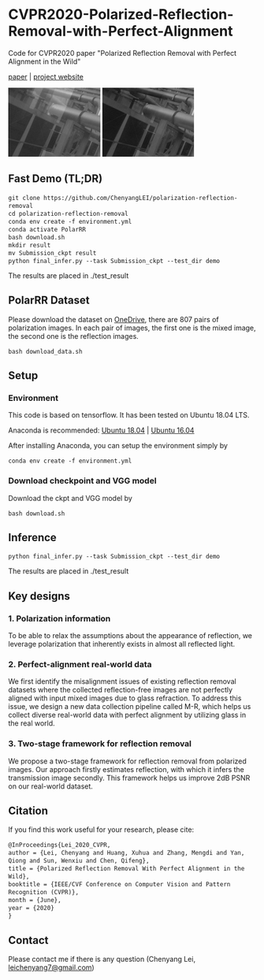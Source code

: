 # CVPR2020-Polarized-Reflection-Removal-with-Perfect-Alignment
Code for CVPR2020 paper "Polarized Reflection Removal with Perfect Alignment in the Wild"

[paper](http://openaccess.thecvf.com/content_CVPR_2020/papers/Lei_Polarized_Reflection_Removal_With_Perfect_Alignment_in_the_Wild_CVPR_2020_paper.pdf) | [project website](https://chenyanglei.github.io/polar_rr/index.html) 

<img src="example/IMG_0058_input.jpg" height="140px"/> <img src="example/IMG_0058_ours.jpg" height="140px"/>

## Fast Demo (TL;DR)
```
git clone https://github.com/ChenyangLEI/polarization-reflection-removal
cd polarization-reflection-removal
conda env create -f environment.yml
conda activate PolarRR
bash download.sh
mkdir result
mv Submission_ckpt result
python final_infer.py --task Submission_ckpt --test_dir demo
```
The results are placed in ./test_result


## PolarRR Dataset
Please download the dataset on [OneDrive](https://hkustconnect-my.sharepoint.com/:u:/g/personal/cleiaa_connect_ust_hk/EdS6M-5DfW1NrtDLdcIuQ80B4dh4WRFffqtqVwMcoQLKBg?e=A9HhcV), 
there are 807 pairs of polarization images. In each pair of images, the first one is the mixed image, the second one is the reflection images.
```
bash download_data.sh
```

## Setup

### Environment
This code is based on tensorflow. It has been tested on Ubuntu 18.04 LTS.

Anaconda is recommended: [Ubuntu 18.04](https://www.digitalocean.com/community/tutorials/how-to-install-the-anaconda-python-distribution-on-ubuntu-18-04)
| [Ubuntu 16.04](https://www.digitalocean.com/community/tutorials/how-to-install-the-anaconda-python-distribution-on-ubuntu-16-04)

After installing Anaconda, you can setup the environment simply by

```
conda env create -f environment.yml
```

### Download checkpoint and VGG model

Download the ckpt and VGG model by
```
bash download.sh
```




## Inference
```
python final_infer.py --task Submission_ckpt --test_dir demo
```

The results are placed in ./test_result

## Key designs
### 1. Polarization information
To be able to relax the assumptions about the appearance of reflection, we leverage polarization that inherently exists in almost all reflected light.
### 2. Perfect-alignment real-world data 
We first identify the misalignment issues of existing reflection removal datasets where the collected reflection-free images are not perfectly aligned with input mixed images due to glass refraction. To address this issue, we design a new data collection pipeline called M-R, which helps us collect diverse real-world data with perfect alignment by utilizing glass in the real world.
### 3. Two-stage framework for reflection removal
We propose a two-stage framework for reflection removal from polarized images. Our approach firstly estimates reflection, with which it infers the transmission image secondly. This framework helps us improve 2dB PSNR on our real-world dataset.


## Citation
If you find this work useful for your research, please cite:
```
@InProceedings{Lei_2020_CVPR,
author = {Lei, Chenyang and Huang, Xuhua and Zhang, Mengdi and Yan, Qiong and Sun, Wenxiu and Chen, Qifeng},
title = {Polarized Reflection Removal With Perfect Alignment in the Wild},
booktitle = {IEEE/CVF Conference on Computer Vision and Pattern Recognition (CVPR)},
month = {June},
year = {2020}
}
```

## Contact
Please contact me if there is any question (Chenyang Lei, leichenyang7@gmail.com)
